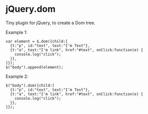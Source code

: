 # jQuery.dom
Tiny plugin for jQuery, to create a Dom tree.

Example 1:
```
var element = $.dom({child:[
  {t:"p", id:"text", text:"I'm Text"},  
  {t:"a", text:"I'm link", href:"#text", onClick:function(e) {
    console.log("click");
  }},  
]});
$("body").append(element);
```
Example 2:
```
$("body").dom({child:[
  {t:"p", id:"text", text:"I'm Text"},  
  {t:"a", text:"I'm link", href:"#text", onClick:function(e) {
    console.log("click");
  }},  
]});
```
